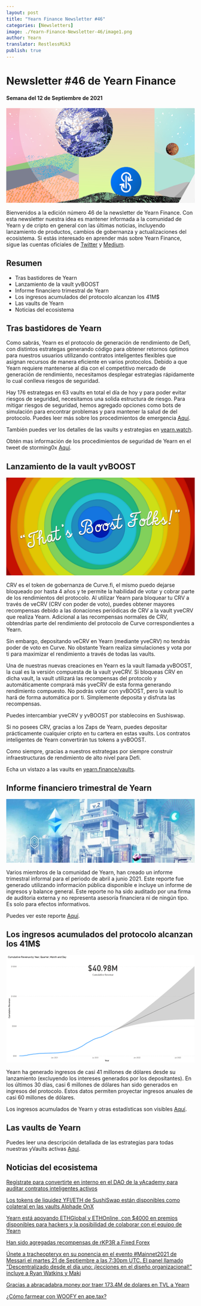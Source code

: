```yaml
---
layout: post
title: "Yearn Finance Newsletter #46"
categories: [Newsletters]
image: ./Yearn-Finance-Newsletter-46/image1.png
author: Yearn
translator: RestlessMik3
publish: true
---
```


# Newsletter #46 de Yearn Finance 

#### Semana del 12 de Septiembre de 2021

![](image1.png)

Bienvenidos a la edición número 46 de la newsletter de Yearn Finance. Con esta newsletter nuestra idea es mantener informada a la comunidad de Yearn y de cripto en general con las últimas noticias, incluyendo lanzamiento de productos, cambios de gobernanza y actualizaciones del ecosistema. Si estás interesado en aprender más sobre Yearn Finance, sigue las cuentas oficiales de [Twitter](https://twitter.com/iearnfinance) y [Medium](https://medium.com/iearn). 

## **Resumen**

- Tras bastidores de Yearn  
- Lanzamiento de la vault yvBOOST  
- Informe financiero trimestral de Yearn  
- Los ingresos acumulados del protocolo alcanzan los 41M$  
- Las vaults de Yearn  
- Noticias del ecosistema
    
## **Tras bastidores de Yearn**

Como sabrás, Yearn es el protocolo de generación de rendimiento de Defi, con distintos estrategas generando código para obtener retornos óptimos para nuestros usuarios utilizando contratos inteligentes flexibles que asignan recursos de manera eficiente en varios protocolos. Debido a que Yearn requiere mantenerse al día con el competitivo mercado de generación de rendimiento, necesitamos desplegar estrategias rápidamente lo cual conlleva riesgos de seguridad.

Hay 176 estrategas en 63 vaults en total el día de hoy y para poder evitar riesgos de seguridad, necesitamos una solida estructura de riesgo. Para mitigar riesgos de seguridad, hemos agregado opciones como bots de simulación para encontrar problemas y para mantener la salud de del protocolo. Puedes leer más sobre los procedimientos de emergencia [Aquí](https://github.com/yearn/yearn-devdocs/blob/master/docs/developers/v2/EMERGENCY.md).

También puedes ver los detalles de las vaults y estrategias en [yearn.watch](https://yearn.watch/).

Obtén mas información de los procedimientos de seguridad de Yearn en el tweet de storming0x [Aquí](https://twitter.com/storming0x/status/1436851219864059906).

## **Lanzamiento de la vault yvBOOST**

![](image2.png)

CRV es el token de gobernanza de Curve.fi, el mismo puedo dejarse bloqueado por hasta 4 años y te permite la habilidad de votar y cobrar parte de los rendimientos del protocolo. Al utilizar Yearn para bloquear tu CRV a través de veCRV (CRV con poder de voto), puedes obtener mayores recompensas debido a las donaciones periódicas de CRV a la vault yveCRV que realiza Yearn. Adicional a las recompensas normales de CRV, obtendrías parte del rendimiento del protocolo de Curve correspondientes a Yearn.

Sin embargo, depositando veCRV en Yearn (mediante yveCRV) no tendrás poder de voto en Curve. No obstante Yearn realiza simulaciones y vota por ti para maximizar el rendimiento a través de todas las vaults.

Una de nuestras nuevas creaciones en Yearn es la vault llamada yvBOOST, la cual es la versión compuesta de la vault yveCRV. Si bloqueas CRV en dicha vault, la vault utilizará las recompensas del protocolo y automáticamente comprará más yveCRV de esta forma generando rendimiento compuesto. No podrás votar con yvBOOST, pero la vault lo hará de forma automática por ti. Simplemente deposita y disfruta las recompensas.    

Puedes intercambiar yveCRV y yvBOOST por stablecoins en Sushiswap.

Si no posees CRV, gracias a los Zaps de Yearn, puedes depositar prácticamente cualquier cripto en tu cartera en estas vaults. Los contratos inteligentes de Yearn convertirán tus tokens a yvBOOST.

Como siempre, gracias a nuestros estrategas por siempre construir infraestructuras de rendimiento de alto nivel para Defi.

Echa un vistazo a las vaults en [yearn.finance/vaults](https://yearn.finance/vaults).

## **Informe financiero trimestral de Yearn**

![](image3.png)

Varios miembros de la comunidad de Yearn, han creado un informe trimestral informal para el periodo de abril a junio 2021. Este reporte fue generado utilizando información pública disponible e incluye un informe de ingresos y balance general. Este reporte no ha sido auditado por una firma de auditoria externa y no representa asesoría financiera ni de ningún tipo. Es solo para efectos informativos.

Puedes ver este reporte [Aquí](https://github.com/yearn/yearn-pm/blob/master/financials/reports/2021Q2-yearn-quarterly-report.pdf).

## **Los ingresos acumulados del protocolo alcanzan los 41M$**

![](image4.png)

Yearn ha generado ingresos de casi 41 millones de dólares desde su lanzamiento (excluyendo los intereses generados por los depositantes). En los últimos 30 días, casi 6 millones de dólares han sido generados en ingresos del protocolo. Estos datos permiten proyectar ingresos anuales de casi 60 millones de dólares.

Los ingresos acumulados de Yearn y otras estadísticas son visibles [Aquí](https://www.yfistats.com/).

## Las vaults de Yearn

Puedes leer una descripción detallada de las estrategias para todas nuestras yVaults activas [Aquí](https://medium.com/yearn-state-of-the-vaults/the-vaults-at-yearn-9237905ffed3).

## **Noticias del ecosistema**

[Regístrate para convertirte en interno en el DAO de la yAcademy para auditar contratos inteligentes activos](https://twitter.com/yAcademyDAO/status/1435866622556659717) 

[Los tokens de liquidez YFI/ETH de SushiSwap están disponibles como colateral en las vaults Alphade OnX](https://twitter.com/OnXFinance/status/1435229990681972741)

[Yearn está apoyando ETHGlobal y ETHOnline, con $4000 en premios disponibles para hackers y la posibilidad de colaborar con el equipo de Yearn](https://twitter.com/iearnfinance/status/1436302183545196546)

[Han sido agregadas recompensas de rKP3R a Fixed Forex ](https://twitter.com/thekeep3r/status/1437402914474037256)

[Únete a tracheopteryx en su ponencia en el evento #Mainnet2021 de Messari el martes 21 de Septiembre a las 7:30pm UTC. El panel llamado "Descentralizado desde el día uno: ¡lecciones en el diseño organizacional!" incluye a Ryan Watkins y Maki](https://twitter.com/tracheopteryx/status/1436257062971977729)

[Gracias a abracadabra.money por traer 173.4M de dolares en TVL a Yearn](https://twitter.com/danielesesta/status/1437372628054982663?s=20)

[¿Cómo farmear con WOOFY en ape.tax?](https://twitter.com/ape_tax/status/1436908119817211913?s=20)
